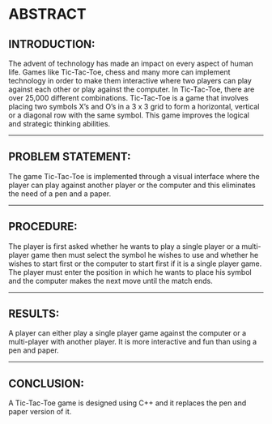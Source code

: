 <h1>ABSTRACT</h1>

<h2>INTRODUCTION:</h2>

The advent of technology has made an impact on every aspect of human life. Games
like Tic-Tac-Toe, chess and many more can implement technology in order to make
them interactive where two players can play against each other or play against
the computer. In Tic-Tac-Toe, there are over 25,000 different combinations.
Tic-Tac-Toe is a game that involves placing two symbols X’s and O’s in a 3 x 3
grid to form a horizontal, vertical or a diagonal row with the same symbol. This
game improves the logical and strategic thinking abilities.

----------------------------------------------------------------------------------------------------------------------------------------

<h2>PROBLEM STATEMENT:</h2>

The game Tic-Tac-Toe is implemented through a visual interface where the player
can play against another player or the computer and this eliminates the need of
a pen and a paper.

----------------------------------------------------------------------------------------------------------------------------------------

<h2>PROCEDURE:</h2>

The player is first asked whether he wants to play a single player or a
multi-player game then must select the symbol he wishes to use and whether he
wishes to start first or the computer to start first if it is a single player
game. The player must enter the position in which he wants to place his symbol
and the computer makes the next move until the match ends.

----------------------------------------------------------------------------------------------------------------------------------------

<h2>RESULTS:</h2>

A player can either play a single player game against the computer or a
multi-player with another player. It is more interactive and fun than using a
pen and paper.

----------------------------------------------------------------------------------------------------------------------------------------

<h2>CONCLUSION:</h2>

A Tic-Tac-Toe game is designed using C++ and it replaces the pen and paper
version of it.
